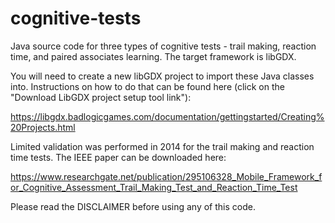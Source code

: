 # cognitive-tests
Java source code for three types of cognitive tests - trail making,
reaction time, and paired associates learning. The target framework is libGDX.

You will need to create a new libGDX project to import these Java
classes into. Instructions on how to do that can be found here (click on
the "Download LibGDX project setup tool link"):

https://libgdx.badlogicgames.com/documentation/gettingstarted/Creating%20Projects.html

Limited validation was performed in 2014 for the trail making and reaction time tests. The IEEE paper can be downloaded here:

https://www.researchgate.net/publication/295106328_Mobile_Framework_for_Cognitive_Assessment_Trail_Making_Test_and_Reaction_Time_Test

Please read the DISCLAIMER before using any of this code.
